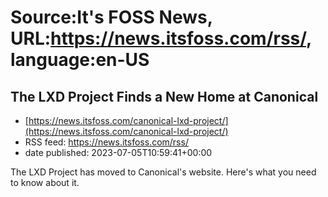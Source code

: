 # Source:It's FOSS News, URL:https://news.itsfoss.com/rss/, language:en-US

## The LXD Project Finds a New Home at Canonical
 - [https://news.itsfoss.com/canonical-lxd-project/](https://news.itsfoss.com/canonical-lxd-project/)
 - RSS feed: https://news.itsfoss.com/rss/
 - date published: 2023-07-05T10:59:41+00:00

The LXD Project has moved to Canonical's website. Here's what you need to know about it.

